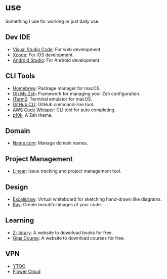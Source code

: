 # use

Something I use for working or just daily use.

## Dev IDE

- [Visual Studio Code](https://code.visualstudio.com/): For web development.
- [Xcode](https://developer.apple.com/xcode/): For iOS development.
- [Android Studio](https://developer.android.com/studio): For Android development.

## CLI Tools

- [Homebrew](https://brew.sh/): Package manager for macOS.
- [Oh My Zsh](https://ohmyz.sh/): Framework for managing your Zsh configuration.
- [iTerm2](https://iterm2.com/): Terminal emulator for macOS.
- [GitHub CLI](https://cli.github.com/): GitHub command-line tool.
- [AWS Code Whisper](https://docs.aws.amazon.com/codewhisperer/latest/userguide/what-is-cwspr.html): CLI tool for auto completing.
- [p10k](https://github.com/romkatv/powerlevel10k): A Zsh theme.

## Domain

- [Name.com](https://www.name.com/): Manage domain names.

## Project Management

- [Linear](https://linear.app/): Issue tracking and project management tool.

## Design

- [Excalidraw](https://excalidraw.com/): Virtual whiteboard for sketching hand-drawn like diagrams.
- [Ray](https://ray.so/): Create beautiful images of your code.

## Learning

- [Z-library](https://z-lib.id/): A website to download books for free.
- [Giga Course](https://gigacourse.com/): A website to download courses for free.

## VPN

- [YTOO](https://y-too.com/)
- [Flower Cloud](https://huacloud.net/)
